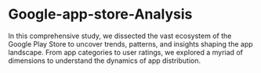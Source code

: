 # Google-app-store-Analysis
In this comprehensive study, we dissected the vast ecosystem of the Google Play Store to uncover trends, patterns, and insights shaping the app landscape. From app categories to user ratings, we explored a myriad of dimensions to understand the dynamics of app distribution.
